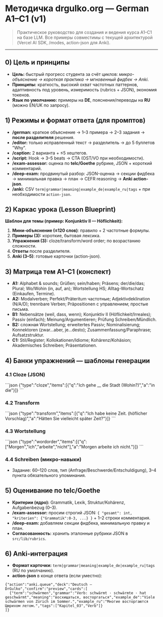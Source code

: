 # Методичка drgulko.org — German A1–C1 (v1)

> Практическое руководство для создания и ведения курса A1–C1 на базе LLM. Все примеры совместимы с текущей архитектурой (Vercel AI SDK, /modes, action-json для Anki).

---

## 0) Цель и принципы

* **Цель:** быстрый прогресс студента за счёт циклов: *микро-объяснение → короткая практика → мгновенный фидбек → Anki*.
* **Принципы:** краткость, высокий охват частотных паттернов, адаптивность под уровень, измеримость (rubrics + JSON), экономия токенов.
* **Язык по умолчанию:** примеры на **DE**, пояснения/переводы на **RU** (можно EN/UK по запросу).

## 1) Режимы и формат ответа (для промптов)

* **/german:** краткое объяснение → 1–3 примера → 2–3 задания → **после разделителя** решения.
* **/editor:** только исправленный текст → разделитель → до 5 буллетов "Why".
* **/caption:** 2 варианта + ≤5 хештегов.
* **/script:** Hook → 3–5 beats → CTA (OST/VO при необходимости).
* **/exam-assessor:** оценка по **telc/Goethe** рубрике, JSON + короткий комментарий.
* **/deep-exam:** продвинутый разбор: JSON-оценка → секции фидбека → минимальная правка → план → CEFR reasoning → **Anki action-json**.
* **/anki:** CSV `term|grammar|meaning|example_de|example_ru|tags` + при необходимости `action-json`.

## 2) Каркас урока (Lesson Blueprint)

**Шаблон для темы (пример: Konjunktiv II — Höflichkeit):**

1. **Мини-объяснение (≤120 слов)**: правило + 2 частотные формулы.
2. **Примеры (3):** короткие, бытовая лексика.
3. **Упражнения (3):** cloze/transform/word order; по возрастанию сложности.
4. **Ответы** после разделителя.
5. **Anki (3–5)**: готовые карточки (action-json).

## 3) Матрица тем A1–C1 (конспект)

* **A1:** Alphabet & sounds; Grüßen; sein/haben; Präsens; der/die/das; Plural; Wo/Wohin (in, auf, an); Wortstellung HS; Alltag-Wortschatz (Einkaufen, Termine).
* **A2:** Modalverben; Perfekt/Präteritum частотные; Adjektivdeklination (N/A/D); trennbare Verben; Präpositionen с управлением; простые письма.
* **B1:** Nebensätze (weil, dass, wenn); Konjunktiv II (Höflichkeit/Irreales); Passiv (einfach); Meinung/Argumentieren; Prüfung Schreiben/Mündlich.
* **B2:** сложная Wortstellung; erweitertes Passiv; Nominalisierung; Konnektoren (zwar…aber, je…desto); Zusammenfassung/Paraphrase; Aufsatzstruktur.
* **C1:** Stil/Register; Kollokationen/Idiome; Kohärenz/Kohäsion; Akademisches Schreiben; Präsentationen.

## 4) Банки упражнений — шаблоны генерации

### 4.1 Cloze (JSON)

\`\`\`json
{"type":"cloze","items":[{"q":"Ich gehe __ die Stadt (Wohin?)","a":"in die"}]}
\`\`\`

### 4.2 Transform

\`\`\`json
{"type":"transform","items":[{"q":"Ich habe keine Zeit. (höflicher Vorschlag)","a":"Hätten Sie vielleicht später Zeit?"}]}
\`\`\`

### 4.3 Wortstellung

\`\`\`json
{"type":"wordorder","items":[{"q":["Morgen","ich","arbeite","nicht"],"a":"Morgen arbeite ich nicht."}]}
\`\`\`

### 4.4 Schreiben (микро-навыки)

* Задание: 60–120 слов, тип (Anfrage/Beschwerde/Entschuldigung), 3–4 пункта обязательного упоминания.

## 5) Оценивание по telc/Goethe

* **Критерии (ядро):** Grammatik, Lexik, Struktur/Kohärenz, Aufgabenbezug (0–3).
* **/exam-assessor:** просим строгий JSON: `{ "gesamt": int, "kriterien": {"Grammatik":0-3, ...} }` + 1–2 строки комментария.
* **/deep-exam:** добавляем секции фидбека, минимальную правку и план.
* **Согласованность:** хранить эталонные рубрики JSON в `src/lib/rubrics`.

## 6) Anki-интеграция

* **Формат карточки:** `term|grammar|meaning|example_de|example_ru|tags` (RU по умолчанию).
* **action-json** в конце ответа (если уместно):

```action-json
{"action":"anki.queue","deck":"Deutsch — DrGulko","confirm":"preview","cards":[
  {"term":"schwärmen","grammar":"Verb: schwärmt · schwärmte · hat geschwärmt","meaning":"восхищаться, восторгаться","example_de":"Viele schwärmen von Zürich im Sommer.","example_ru":"Многие восторгаются Цюрихом летом.","tags":["Kapitel_03","Verb"]}
]}
